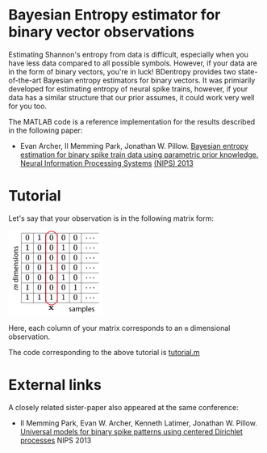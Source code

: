 Bayesian Entropy estimator for binary vector observations
=========================================================

Estimating Shannon's entropy from data is difficult, especially when you have less data compared to all possible symbols.
However, if your data are in the form of binary vectors, you're in luck!
BDentropy provides two state-of-the-art Bayesian entropy estimators for binary vectors.
It was primiarily developed for estimating entropy of neural spike trains, however, if your data has a similar structure that our prior assumes, it could work very well for you too.

The MATLAB code is a reference implementation for the results described in the following paper:

- Evan Archer, Il Memming Park, Jonathan W. Pillow. [Bayesian entropy estimation for binary spike train data using parametric prior knowledge. Neural Information Processing Systems](http://papers.nips.cc/paper/4873-bayesian-entropy-estimation-for-binary-spike-train-data-using-parametric-prior-knowledge) [(NIPS) 2013](http://books.nips.cc/nips26.html)

Tutorial
========
Let's say that your observation is in the following matrix form:

![](doc/figs/binary_vector_observations.png)

Here, each column of your matrix corresponds to an `m` dimensional observation.

The code corresponding to the above tutorial is [tutorial.m](src/tutorial.m)

External links
==============
A closely related sister-paper also appeared at the same conference:

* Il Memming Park, Evan W. Archer, Kenneth Latimer, Jonathan W. Pillow. [Universal models for binary spike patterns using centered Dirichlet processes](http://papers.nips.cc/paper/5050-universal-models-for-binary-spike-patterns-using-centered-dirichlet-processes) NIPS 2013
